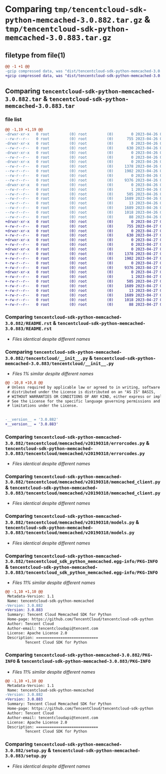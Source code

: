 # Comparing `tmp/tencentcloud-sdk-python-memcached-3.0.882.tar.gz` & `tmp/tencentcloud-sdk-python-memcached-3.0.883.tar.gz`

## filetype from file(1)

```diff
@@ -1 +1 @@
-gzip compressed data, was "dist/tencentcloud-sdk-python-memcached-3.0.882.tar", last modified: Wed Apr 26 03:38:16 2023, max compression
+gzip compressed data, was "dist/tencentcloud-sdk-python-memcached-3.0.883.tar", last modified: Thu Apr 27 00:40:19 2023, max compression
```

## Comparing `tencentcloud-sdk-python-memcached-3.0.882.tar` & `tencentcloud-sdk-python-memcached-3.0.883.tar`

### file list

```diff
@@ -1,19 +1,19 @@
-drwxr-xr-x   0 root         (0) root         (0)        0 2023-04-26 03:38:16.000000 tencentcloud-sdk-python-memcached-3.0.882/
--rw-r--r--   0 root         (0) root         (0)      755 2023-04-26 03:38:16.000000 tencentcloud-sdk-python-memcached-3.0.882/README.rst
-drwxr-xr-x   0 root         (0) root         (0)        0 2023-04-26 03:38:16.000000 tencentcloud-sdk-python-memcached-3.0.882/tencentcloud/
--rw-r--r--   0 root         (0) root         (0)      630 2023-04-26 03:38:16.000000 tencentcloud-sdk-python-memcached-3.0.882/tencentcloud/__init__.py
-drwxr-xr-x   0 root         (0) root         (0)        0 2023-04-26 03:38:16.000000 tencentcloud-sdk-python-memcached-3.0.882/tencentcloud/memcached/
--rw-r--r--   0 root         (0) root         (0)        0 2023-04-26 03:38:16.000000 tencentcloud-sdk-python-memcached-3.0.882/tencentcloud/memcached/__init__.py
-drwxr-xr-x   0 root         (0) root         (0)        0 2023-04-26 03:38:16.000000 tencentcloud-sdk-python-memcached-3.0.882/tencentcloud/memcached/v20190318/
--rw-r--r--   0 root         (0) root         (0)     1378 2023-04-26 03:38:16.000000 tencentcloud-sdk-python-memcached-3.0.882/tencentcloud/memcached/v20190318/errorcodes.py
--rw-r--r--   0 root         (0) root         (0)     1902 2023-04-26 03:38:16.000000 tencentcloud-sdk-python-memcached-3.0.882/tencentcloud/memcached/v20190318/memcached_client.py
--rw-r--r--   0 root         (0) root         (0)        0 2023-04-26 03:38:16.000000 tencentcloud-sdk-python-memcached-3.0.882/tencentcloud/memcached/v20190318/__init__.py
--rw-r--r--   0 root         (0) root         (0)     9376 2023-04-26 03:38:16.000000 tencentcloud-sdk-python-memcached-3.0.882/tencentcloud/memcached/v20190318/models.py
-drwxr-xr-x   0 root         (0) root         (0)        0 2023-04-26 03:38:16.000000 tencentcloud-sdk-python-memcached-3.0.882/tencentcloud_sdk_python_memcached.egg-info/
--rw-r--r--   0 root         (0) root         (0)        1 2023-04-26 03:38:16.000000 tencentcloud-sdk-python-memcached-3.0.882/tencentcloud_sdk_python_memcached.egg-info/dependency_links.txt
--rw-r--r--   0 root         (0) root         (0)      505 2023-04-26 03:38:16.000000 tencentcloud-sdk-python-memcached-3.0.882/tencentcloud_sdk_python_memcached.egg-info/SOURCES.txt
--rw-r--r--   0 root         (0) root         (0)     1689 2023-04-26 03:38:16.000000 tencentcloud-sdk-python-memcached-3.0.882/tencentcloud_sdk_python_memcached.egg-info/PKG-INFO
--rw-r--r--   0 root         (0) root         (0)       13 2023-04-26 03:38:16.000000 tencentcloud-sdk-python-memcached-3.0.882/tencentcloud_sdk_python_memcached.egg-info/top_level.txt
--rw-r--r--   0 root         (0) root         (0)     1689 2023-04-26 03:38:16.000000 tencentcloud-sdk-python-memcached-3.0.882/PKG-INFO
--rw-r--r--   0 root         (0) root         (0)     1018 2023-04-26 03:38:16.000000 tencentcloud-sdk-python-memcached-3.0.882/setup.py
--rw-r--r--   0 root         (0) root         (0)       88 2023-04-26 03:38:16.000000 tencentcloud-sdk-python-memcached-3.0.882/setup.cfg
+drwxr-xr-x   0 root         (0) root         (0)        0 2023-04-27 00:40:19.000000 tencentcloud-sdk-python-memcached-3.0.883/
+-rw-r--r--   0 root         (0) root         (0)      755 2023-04-27 00:40:19.000000 tencentcloud-sdk-python-memcached-3.0.883/README.rst
+drwxr-xr-x   0 root         (0) root         (0)        0 2023-04-27 00:40:19.000000 tencentcloud-sdk-python-memcached-3.0.883/tencentcloud/
+-rw-r--r--   0 root         (0) root         (0)      630 2023-04-27 00:40:19.000000 tencentcloud-sdk-python-memcached-3.0.883/tencentcloud/__init__.py
+drwxr-xr-x   0 root         (0) root         (0)        0 2023-04-27 00:40:19.000000 tencentcloud-sdk-python-memcached-3.0.883/tencentcloud/memcached/
+-rw-r--r--   0 root         (0) root         (0)        0 2023-04-27 00:40:19.000000 tencentcloud-sdk-python-memcached-3.0.883/tencentcloud/memcached/__init__.py
+drwxr-xr-x   0 root         (0) root         (0)        0 2023-04-27 00:40:19.000000 tencentcloud-sdk-python-memcached-3.0.883/tencentcloud/memcached/v20190318/
+-rw-r--r--   0 root         (0) root         (0)     1378 2023-04-27 00:40:19.000000 tencentcloud-sdk-python-memcached-3.0.883/tencentcloud/memcached/v20190318/errorcodes.py
+-rw-r--r--   0 root         (0) root         (0)     1902 2023-04-27 00:40:19.000000 tencentcloud-sdk-python-memcached-3.0.883/tencentcloud/memcached/v20190318/memcached_client.py
+-rw-r--r--   0 root         (0) root         (0)        0 2023-04-27 00:40:19.000000 tencentcloud-sdk-python-memcached-3.0.883/tencentcloud/memcached/v20190318/__init__.py
+-rw-r--r--   0 root         (0) root         (0)     9376 2023-04-27 00:40:19.000000 tencentcloud-sdk-python-memcached-3.0.883/tencentcloud/memcached/v20190318/models.py
+drwxr-xr-x   0 root         (0) root         (0)        0 2023-04-27 00:40:19.000000 tencentcloud-sdk-python-memcached-3.0.883/tencentcloud_sdk_python_memcached.egg-info/
+-rw-r--r--   0 root         (0) root         (0)        1 2023-04-27 00:40:19.000000 tencentcloud-sdk-python-memcached-3.0.883/tencentcloud_sdk_python_memcached.egg-info/dependency_links.txt
+-rw-r--r--   0 root         (0) root         (0)      505 2023-04-27 00:40:19.000000 tencentcloud-sdk-python-memcached-3.0.883/tencentcloud_sdk_python_memcached.egg-info/SOURCES.txt
+-rw-r--r--   0 root         (0) root         (0)     1689 2023-04-27 00:40:19.000000 tencentcloud-sdk-python-memcached-3.0.883/tencentcloud_sdk_python_memcached.egg-info/PKG-INFO
+-rw-r--r--   0 root         (0) root         (0)       13 2023-04-27 00:40:19.000000 tencentcloud-sdk-python-memcached-3.0.883/tencentcloud_sdk_python_memcached.egg-info/top_level.txt
+-rw-r--r--   0 root         (0) root         (0)     1689 2023-04-27 00:40:19.000000 tencentcloud-sdk-python-memcached-3.0.883/PKG-INFO
+-rw-r--r--   0 root         (0) root         (0)     1018 2023-04-27 00:40:19.000000 tencentcloud-sdk-python-memcached-3.0.883/setup.py
+-rw-r--r--   0 root         (0) root         (0)       88 2023-04-27 00:40:19.000000 tencentcloud-sdk-python-memcached-3.0.883/setup.cfg
```

### Comparing `tencentcloud-sdk-python-memcached-3.0.882/README.rst` & `tencentcloud-sdk-python-memcached-3.0.883/README.rst`

 * *Files identical despite different names*

### Comparing `tencentcloud-sdk-python-memcached-3.0.882/tencentcloud/__init__.py` & `tencentcloud-sdk-python-memcached-3.0.883/tencentcloud/__init__.py`

 * *Files 1% similar despite different names*

```diff
@@ -10,8 +10,8 @@
 # Unless required by applicable law or agreed to in writing, software
 # distributed under the License is distributed on an "AS IS" BASIS,
 # WITHOUT WARRANTIES OR CONDITIONS OF ANY KIND, either express or implied.
 # See the License for the specific language governing permissions and
 # limitations under the License.
 
 
-__version__ = '3.0.882'
+__version__ = '3.0.883'
```

### Comparing `tencentcloud-sdk-python-memcached-3.0.882/tencentcloud/memcached/v20190318/errorcodes.py` & `tencentcloud-sdk-python-memcached-3.0.883/tencentcloud/memcached/v20190318/errorcodes.py`

 * *Files identical despite different names*

### Comparing `tencentcloud-sdk-python-memcached-3.0.882/tencentcloud/memcached/v20190318/memcached_client.py` & `tencentcloud-sdk-python-memcached-3.0.883/tencentcloud/memcached/v20190318/memcached_client.py`

 * *Files identical despite different names*

### Comparing `tencentcloud-sdk-python-memcached-3.0.882/tencentcloud/memcached/v20190318/models.py` & `tencentcloud-sdk-python-memcached-3.0.883/tencentcloud/memcached/v20190318/models.py`

 * *Files identical despite different names*

### Comparing `tencentcloud-sdk-python-memcached-3.0.882/tencentcloud_sdk_python_memcached.egg-info/PKG-INFO` & `tencentcloud-sdk-python-memcached-3.0.883/tencentcloud_sdk_python_memcached.egg-info/PKG-INFO`

 * *Files 11% similar despite different names*

```diff
@@ -1,10 +1,10 @@
 Metadata-Version: 1.1
 Name: tencentcloud-sdk-python-memcached
-Version: 3.0.882
+Version: 3.0.883
 Summary: Tencent Cloud Memcached SDK for Python
 Home-page: https://github.com/TencentCloud/tencentcloud-sdk-python
 Author: Tencent Cloud
 Author-email: tencentcloudapi@tencent.com
 License: Apache License 2.0
 Description: ============================
         Tencent Cloud SDK for Python
```

### Comparing `tencentcloud-sdk-python-memcached-3.0.882/PKG-INFO` & `tencentcloud-sdk-python-memcached-3.0.883/PKG-INFO`

 * *Files 11% similar despite different names*

```diff
@@ -1,10 +1,10 @@
 Metadata-Version: 1.1
 Name: tencentcloud-sdk-python-memcached
-Version: 3.0.882
+Version: 3.0.883
 Summary: Tencent Cloud Memcached SDK for Python
 Home-page: https://github.com/TencentCloud/tencentcloud-sdk-python
 Author: Tencent Cloud
 Author-email: tencentcloudapi@tencent.com
 License: Apache License 2.0
 Description: ============================
         Tencent Cloud SDK for Python
```

### Comparing `tencentcloud-sdk-python-memcached-3.0.882/setup.py` & `tencentcloud-sdk-python-memcached-3.0.883/setup.py`

 * *Files identical despite different names*

